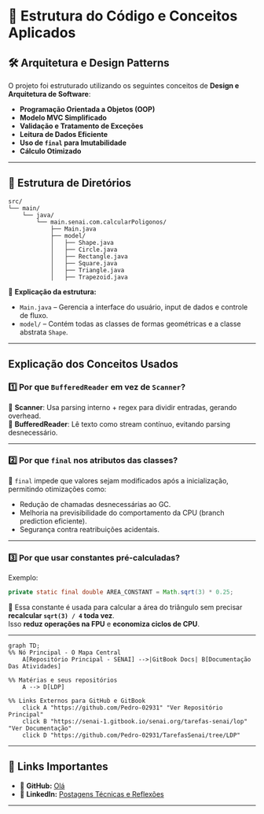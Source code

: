 # **📌 Estrutura do Código e Conceitos Aplicados**

## **🛠️ Arquitetura e Design Patterns**
O projeto foi estruturado utilizando os seguintes conceitos de **Design e Arquitetura de Software**:

- **Programação Orientada a Objetos (OOP)**
- **Modelo MVC Simplificado**
- **Validação e Tratamento de Exceções** 
- **Leitura de Dados Eficiente**  
- **Uso de `final` para Imutabilidade** 
- **Cálculo Otimizado**  

---

## **📁 Estrutura de Diretórios**

```
src/
└── main/
    └── java/
        └── main.senai.com.calcularPoligonos/
            ├── Main.java
            ├── model/
            │   ├── Shape.java
            │   ├── Circle.java
            │   ├── Rectangle.java
            │   ├── Square.java
            │   ├── Triangle.java
            │   ├── Trapezoid.java
```

📌 **Explicação da estrutura:**  
- `Main.java` – Gerencia a interface do usuário, input de dados e controle de fluxo.  
- `model/` – Contém todas as classes de formas geométricas e a classe abstrata `Shape`.  

---

## **Explicação dos Conceitos Usados**

### **1️⃣ Por que `BufferedReader` em vez de `Scanner`?**
📌 **Scanner**: Usa parsing interno + regex para dividir entradas, gerando overhead.  
📌 **BufferedReader**: Lê texto como stream contínuo, evitando parsing desnecessário.  

---

### **2️⃣ Por que `final` nos atributos das classes?**
📌 `final` impede que valores sejam modificados após a inicialização, permitindo otimizações como:
- Redução de chamadas desnecessárias ao GC.
- Melhoria na previsibilidade do comportamento da CPU (branch prediction eficiente).
- Segurança contra reatribuições acidentais.

---

### **3️⃣ Por que usar constantes pré-calculadas?**
Exemplo:  

```java
private static final double AREA_CONSTANT = Math.sqrt(3) * 0.25;
```
📌 Essa constante é usada para calcular a área do triângulo sem precisar **recalcular `sqrt(3) / 4` toda vez**.  
Isso **reduz operações na FPU** e **economiza ciclos de CPU**.   

---


```mermaid
graph TD;
%% Nó Principal - O Mapa Central
    A[Repositório Principal - SENAI] -->|GitBook Docs| B[Documentação Das Atividades]

%% Matérias e seus repositórios
    A --> D[LDP]

%% Links Externos para GitHub e GitBook
    click A "https://github.com/Pedro-02931" "Ver Repositório Principal"
    click B "https://senai-1.gitbook.io/senai.org/tarefas-senai/lop" "Ver Documentação"
    click D "https://github.com/Pedro-02931/TarefasSenai/tree/LDP"

```

---

## **🔗 Links Importantes**
- 📂 **GitHub:** [Olá](https://github.com/Pedro-02931)
- 📡 **LinkedIn:** [Postagens Técnicas e Reflexões](https://www.linkedin.com/in/pedro-mota-7941b4354/)

---

